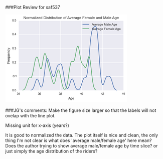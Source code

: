 ###Plot Review for saf537 

![Alt text]( Review3_saf537.png)


###JG's comments:
Make the figure size larger so that the labels will not ovelap with the line plot.

Missing unit for x-axis (years?)

It is good to normalized the data. The plot itself is nice and clean, the only thing I'm not clear is what does 'average male/female age' here mean? Does the author trying to show average male/female age by time slice? or just simply the age distribution of the riders? 





